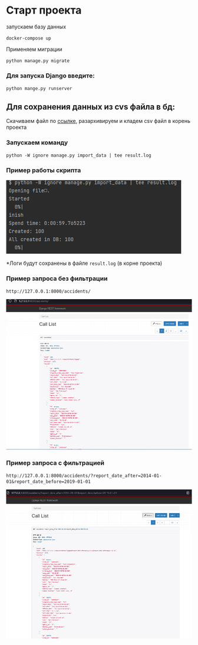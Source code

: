 # Cтарт проекта
 запускаем базу данных
```
docker-compose up
```

Применяем миграции

```
python manage.py migrate
```

### Для запуска Django введите:
```
python mange.py runserver
```

## Для сохранения данных из cvs файла в бд:

Скачиваем файл по [ссылке](https://gist.github.com/tm-minty/c39f9ab2de1c70ca9d4d559505678234/raw/8ecaee79b2c2cce88d60815aadeebb5ac209603a/police-department-calls-for-service.csv.zip), разархивируем и кладем сsv файл в корень проекта

### Запускаем команду
```
python -W ignore manage.py import_data | tee result.log
```
### Пример работы скрипта

![img_4.png](img_4.png)

*Логи будут сохранены в файле ```result.log``` (в корне проекта)

### Пример запроса без фильтрации

```
http://127.0.0.1:8000/accidents/
```
![img_2.png](img_2.png)

### Пример запроса с фильтрацией

```
http://127.0.0.1:8000/accidents/?report_date_after=2014-01-01&report_date_before=2019-01-01
```
![img_1.png](img_1.png)